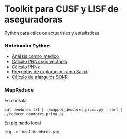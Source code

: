 Toolkit para CUSF y LISF de aseguradoras
=======================

Python para cálculos actuariales y estadísticas

### Notebooks Python

- [Análisis control médico](http://nbviewer.ipython.org/github/mandroslabs/toolkit-aseguradoras/blob/master/ipython%20notebooks/An%C3%A1lisis%20control%20m%C3%A9dico.ipynb)
- [Cálculo PNNx con vectores](http://nbviewer.ipython.org/github/mandroslabs/toolkit-aseguradoras/blob/master/ipython%20notebooks/C%C3%A1lculo%20PNNx%20con%20vectores.ipynb)
- [Cálculo PNNx](http://nbviewer.ipython.org/github/mandroslabs/toolkit-aseguradoras/blob/master/ipython%20notebooks/C%C3%A1lculo%20PNNx.ipynb)
- [Preguntas de exploración ramo Salud](http://nbviewer.ipython.org/github/mandroslabs/toolkit-aseguradoras/blob/master/ipython%20notebooks/Preguntas%20de%20exploraci%C3%B3n%20ramo%20Salud.ipynb)
- [Cálculo de triángulos SONR](http://nbviewer.ipython.org/github/mandroslabs/toolkit-aseguradoras/blob/master/ipython%20notebooks/Tri%C3%A1ngulos%20SONR.ipynb)

### MapReduce

En consola

```cat deudores.txt | ./mapper_deudores_prima.py | sort | ./reducer_deudores_prima.py```

En pig modo local

```pig -x local deudores.pig```
